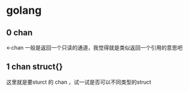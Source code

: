 # golang

## 0 chan

<-chan 一般是返回一个只读的通道，我觉得就是类似返回一个引用的意思吧



## 1 chan struct{}

这里就是要sturct 的 chan ，试一试是否可以不同类型的struct
